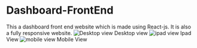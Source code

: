 # Dashboard-FrontEnd
This a dashboard front end website which is made using React-js. It is also a fully responsive website.
![Desktop view](https://user-images.githubusercontent.com/45256455/235203214-043b0713-1b7d-4e9c-9958-bfd63e26c06e.png)
Desktop view
![ipad view](https://user-images.githubusercontent.com/45256455/235203265-149eaa97-cce9-4340-9b19-7b01e8fdd648.png)
Ipad View
![mobile view](https://user-images.githubusercontent.com/45256455/235203343-ea4e53de-f5cb-435e-97ac-dc15839cd42c.png)
Mobile View
